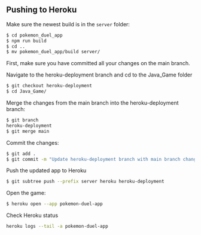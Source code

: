 ## Pushing to Heroku
Make sure the newest build is in the `server` folder:
```bash
$ cd pokemon_duel_app
$ npm run build 
$ cd ..
$ mv pokemon_duel_app/build server/
``` 
First, make sure you have committed all your changes on the main branch.

Navigate to the heroku-deployment branch and cd to the Java_Game folder
```bash
$ git checkout heroku-deployment
$ cd Java_Game/
```
Merge the changes from the main branch into the heroku-deployment branch:
```bash
$ git branch
heroku-deployment
$ git merge main
```

Commit the changes:
```bash
$ git add .
$ git commit -m "Update heroku-deployment branch with main branch changes"
```

Push the updated app to Heroku
```bash
$ git subtree push --prefix server heroku heroku-deployment
```
Open the game:
```bash
$ heroku open --app pokemon-duel-app
```

Check Heroku status
```bash
heroku logs --tail -a pokemon-duel-app
```